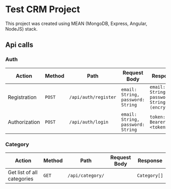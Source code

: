 # Test CRM Project

This project was created using MEAN (MongoDB, Express, Angular, NodeJS) stack.

## Api calls

### Auth

Action | Method | Path | Request Body | Response
--- | --- | --- | --- | ---
Registration | `POST` | `/api/auth/register` | `email: String,      password: String` | `email: String,     password: String (encrypted)`
Authorization | `POST` | `/api/auth/login` | `email: String,         password: String` | `token: Bearer <token>`

### Category

Action | Method | Path | Request Body | Response
--- | --- | --- | --- | ---
Get list of all categories | `GET` | `/api/category/` |  | `Category[]`
